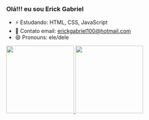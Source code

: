 ### Olá!!! eu sou Erick Gabriel


- ⚡ Estudando: HTML, CSS, JavaScript
- 🌱 Contato email: erickgabriel100@hotmail.com  
- 😄 Pronouns: ele/dele

<div>
  <a href="http://github.com/ErickGabrielCP">
  <img height="180em" src="http://github-readme-stats.vercel.app/api?username=ErickGabrielCP&show_icons=true&theme=dark&include_all_commits=true&count_private=true"/>
  <img height="180em" src="http://github-readme-stats.vercel.app/api/top-langs/?username=ErickGabrielCP&layout=compact&langs_count=16&theme=dark"/>
</div>
